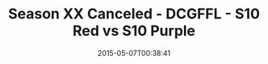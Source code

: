 ---
title: Season XX Canceled - DCGFFL - S10 Red vs S10 Purple
teams-score:
- team: _teams/s10-red.md
  score:
- team: _teams/s10-purple.md
  score: 18
mvp: Cody G. (Red), Ali R. (Purple)
game-ball: N/A
sportsperson: ''
season: 10
week:
date: '2015-05-07T00:38:41'
pageid: season-10-playoff-4438-vs-4437
---